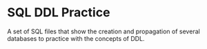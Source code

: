 # SQL DDL Practice

A set of SQL files that show the creation and propagation of several databases to practice with the concepts of DDL.
